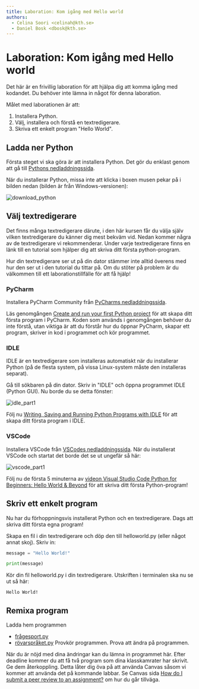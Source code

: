 ```yaml
---
title: Laboration: Kom igång med Hello world
authors:
  - Celina Soori <celinah@kth.se>
  - Daniel Bosk <dbosk@kth.se>
---
```

# Laboration: Kom igång med Hello world

Det här är en frivillig laboration för att hjälpa dig att komma igång med kodandet. 
Du behöver inte lämna in något för denna laboration.

Målet med laborationen är att:

1. Installera Python.
2. Välj, installera och förstå en textredigerare.
3. Skriva ett enkelt program "Hello World".

## Ladda ner Python

Första steget vi ska göra är att installera Python. Det gör du enklast genom 
att gå till [Pythons nedladdningssida](https://www.python.org/downloads/).

När du installerar Python, missa inte att klicka i boxen musen pekar på
i bilden nedan (bilden är från Windows-versionen):

![download_python](https://user-images.githubusercontent.com/105818197/186904393-23505d95-c172-4c9e-a949-952a4b8ded18.PNG)

## Välj textredigerare

Det finns många textredigerare därute, i den här kursen får du välja själv
vilken textredigerare du känner dig mest bekväm vid. Nedan kommer några
av de textredigerare vi rekommenderar. Under varje textredigerare finns en 
länk till en tutorial som hjälper dig att skriva ditt första python-program.

Hur din textredigerare ser ut på din dator stämmer inte alltid överens med 
hur den ser ut i den tutorial du tittar på. Om du stöter på problem är du 
välkommen till ett laborationstillfälle för att få hjälp!

### PyCharm

Installera PyCharm Community från [PyCharms nedladdningssida](https://www.jetbrains.com/pycharm/download/#section=windows).

Läs genomgången [Create and run your first Python project](https://www.jetbrains.com/help/pycharm/creating-and-running-your-first-python-project.html#summary) 
för att skapa ditt första program i PyCharm. Koden som används i genomgången 
behöver du inte förstå, utan viktiga är att du förstår hur du öppnar PyCharm, 
skapar ett program, skriver in kod i programmet och kör programmet.

### IDLE 

IDLE är en textredigerare som installeras automatiskt när du installerar Python 
(på de flesta system, på vissa Linux-system måste den installeras separat).

Gå till sökbaren på din dator. Skriv in "IDLE" och öppna programmet IDLE 
(Python GUI). Nu borde du se detta fönster:

![idle_part1](https://user-images.githubusercontent.com/105818197/186905321-49a6c171-0786-4342-b0c9-0a4eb77ff16e.PNG)

Följ nu [Writing, Saving and Running Python Programs with IDLE](https://thehelloworldprogram.com/python/python-program-idle/) för att 
skapa ditt första program i IDLE.


### VSCode

Installera VSCode från [VSCodes nedladdningssida](https://code.visualstudio.com/download).
När du installerat VSCode och startat det borde det se ut ungefär så här:

![vscode_part1](https://user-images.githubusercontent.com/105818197/186906373-e111faad-a7bc-4900-a5a1-c98913098fe2.PNG)

Följ nu de första 5 minuterna av [videon Visual Studio Code Python for Beginners: Hello World & Beyond](https://www.youtube.com/watch?v=dGeUH_bqNpA) 
för att skriva ditt första Python-program!


## Skriv ett enkelt program

Nu har du förhoppningsvis installerat Python och en textredigerare. Dags att skriva
ditt första egna program!

Skapa en fil i din textredigerare och döp den till helloworld.py (eller något 
annat skoj). Skriv in:
```python
message = "Hello World!"

print(message)
```
Kör din fil helloworld.py i din textredigerare. Utskriften i terminalen ska nu 
se ut så här:
```
Hello World!
```

## Remixa program

Ladda hem programmen

  - [frågesport.py](https://github.com/dbosk/intropy/raw/v2023/modules/helloworld/frågesport.py)
  - [rövarspråket.py](https://github.com/dbosk/intropy/raw/v2023/modules/helloworld/rövarspråket.py)
Provkör programmen. Prova att ändra på programmen.

När du är nöjd med dina ändringar kan du lämna in programmet här. Efter 
deadline kommer du att få två program som dina klasskamrater har skrivit. Ge 
dem återkoppling. Detta låter dig öva på att använda Canvas såsom vi kommer att 
använda det på kommande labbar. Se Canvas sida
[How do I submit a peer review to an assignment?](https://community.canvaslms.com/t5/Student-Guide/How-do-I-submit-a-peer-review-to-an-assignment/ta-p/293) 
om hur du går tillväga.
